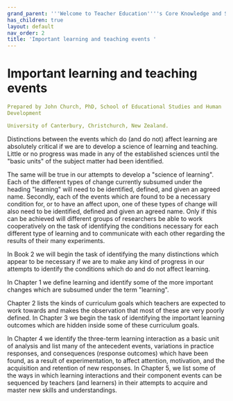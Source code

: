 ```yaml
---
grand_parent: '''Welcome to Teacher Education''''s Core Knowledge and Skills.'''
has_children: true
layout: default
nav_order: 2
title: 'Important learning and teaching events '
---
```

# Important learning and teaching events


```yaml
Prepared by John Church, PhD, School of Educational Studies and Human
Development

University of Canterbury, Christchurch, New Zealand.
```


Distinctions between the events which do (and do not) affect learning
are absolutely critical if we are to develop a science of learning and
teaching. Little or no progress was made in any of the established
sciences until the "basic units" of the subject matter had been
identified.

The same will be true in our attempts to develop a "science of
learning". Each of the different types of change currently subsumed
under the heading "learning" will need to be identified, defined, and
given an agreed name. Secondly, each of the events which are found to be
a necessary condition for, or to have an affect upon, one of these types
of change will also need to be identified, defined and given an agreed
name. Only if this can be achieved will different groups of researchers
be able to work cooperatively on the task of identifying the conditions
necessary for each different type of learning and to communicate with
each other regarding the results of their many experiments.

In Book 2 we will begin the task of identifying the many distinctions
which appear to be necessary if we are to make any kind of progress in
our attempts to identify the conditions which do and do not affect
learning.

In Chapter 1 we define learning and identify some of the more important
changes which are subsumed under the term "learning".

Chapter 2 lists the kinds of curriculum goals which teachers are
expected to work towards and makes the observation that most of these
are very poorly defined. In Chapter 3 we begin the task of identifying
the important learning outcomes which are hidden inside some of these
curriculum goals.

In Chapter 4 we identify the three-term learning interaction as a basic
unit of analysis and list many of the antecedent events, variations in
practice responses, and consequences (response outcomes) which have been
found, as a result of experimentation, to affect attention, motivation,
and the acquisition and retention of new responses. In Chapter 5, we
list some of the ways in which learning interactions and their component
events can be sequenced by teachers (and learners) in their attempts to
acquire and master new skills and understandings.
